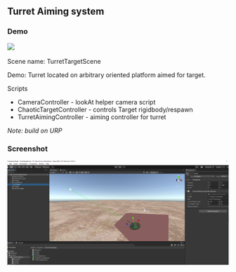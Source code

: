 ## Turret Aiming system

### Demo
![](doc-images/demo.gif)

Scene name: TurretTargetScene

Demo: Turret located on arbitrary oriented platform aimed for target.

Scripts
* CameraController - lookAt helper camera script
* ChaoticTargetController - controls Target rigidbody/respawn
* TurretAimingController - aiming controller for turret

_Note: build on URP_

### Screenshot

![](doc-images/screenshot.png)
